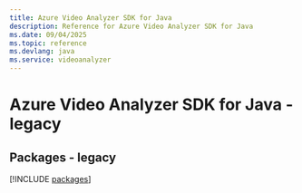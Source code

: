 ```yaml
---
title: Azure Video Analyzer SDK for Java
description: Reference for Azure Video Analyzer SDK for Java
ms.date: 09/04/2025
ms.topic: reference
ms.devlang: java
ms.service: videoanalyzer
---
```

# Azure Video Analyzer SDK for Java - legacy
## Packages - legacy
[!INCLUDE [packages](video-analyzer-index.md)]